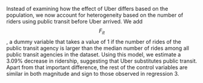 Instead of examining how the effect of Uber differs based on the population, we now account for heterogeneity based on the number of riders using public transit before Uber arrived. We add $$F_{it}$$, a dummy variable that takes a value of 1 if the number of rides of the public transit agency is larger than the median number of rides among all public transit agencies in the dataset. Using this model, we estimate a 3.09% decrease in ridership, suggesting that Uber substitutes public transit. Apart from that important difference, the rest of the control variables are similar in both magnitude and sign to those observed in regression 3.